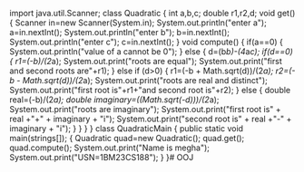 import java.util.Scanner;
class Quadratic
{
int a,b,c;
double r1,r2,d;
void get()
{
Scanner in=new Scanner(System.in);
System.out.println("enter a");
a=in.nextInt();
System.out.println("enter b");
b=in.nextInt();
System.out.println("enter c");
c=in.nextInt();
}
void compute()
{
if(a==0)
{
System.out.println("value of a cannot be 0");
}
else
{
d=(b*b)-(4*a*c);
if(d==0)
{
r1=(-b)/(2*a);
System.out.print("roots are equal");
System.out.print("first and second roots are"+r1);
}
else if (d>0)
{
r1=(-b + Math.sqrt(d))/(2*a);
r2=(-b - Math.sqrt(d))/(2*a);
System.out.print("roots are real and distinct");
System.out.print("first root is"+r1+"and second root is"+r2);
}
else
{
double real=(-b)/(2*a);
double imaginary=((Math.sqrt(-d)))/(2*a);
System.out.print("roots are imaginary");
System.out.print("first root is" + real +"+" + imaginary + "i");
System.out.print("second root is" + real +"-" + imaginary + "i");
}
}
}
}
class QuadraticMain
{
public static void main(strings[]);
{
Quadratic quad=new Quadratic();
quad.get();
quad.compute();
System.out.print("Name is megha");
System.out.print("USN=1BM23CS188");
}
}# OOJ
